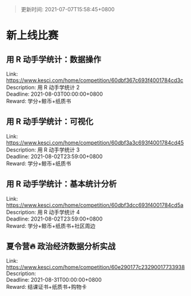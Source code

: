 > 更新时间: 2021-07-07T15:58:45+0800 

# 新上线比赛


## 用 R 动手学统计：数据操作
Link: https://www.kesci.com/home/competition/60dbf367c693f4001784cd3c  
Description: 用 R 动手学统计 2  
Deadline: 2021-08-03T00:00:00+0800  
Reward: 学分+鲸币+纸质书  

## 用 R 动手学统计：可视化
Link: https://www.kesci.com/home/competition/60dbf3a3c693f4001784cd45  
Description: 用 R 动手学统计 3  
Deadline: 2021-08-02T23:59:00+0800  
Reward: 学分+鲸币+纸质书  

## 用 R 动手学统计：基本统计分析
Link: https://www.kesci.com/home/competition/60dbf3dcc693f4001784cd5a  
Description: 用 R 动手学统计 4  
Deadline: 2021-08-02T23:59:00+0800  
Reward: 学分+鲸币+纸质书+社区周边  

## 夏令营🔥 政治经济数据分析实战
Link: https://www.kesci.com/home/competition/60e290177c23290017733938  
Description:   
Deadline: 2021-08-31T00:00:00+0800  
Reward: 结课证书+纸质书+购物卡  

